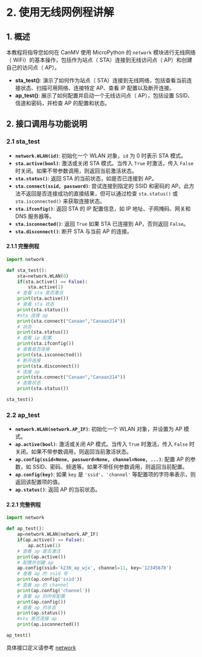 # 2. 使用无线网例程讲解

## 1. 概述

本教程将指导您如何在 CanMV 使用 MicroPython 的 `network` 模块进行无线网络（ WiFi）的基本操作，包括作为站点（ STA）连接到无线访问点（ AP）和创建自己的访问点（ AP）。

* **sta_test()**: 演示了如何作为站点（ STA）连接到无线网络，包括查看当前连接状态、扫描可用网络、连接特定 AP、查看 IP 配置以及断开连接。
* **ap_test()**: 展示了如何配置并启动一个无线访问点（ AP），包括设置 SSID、信道和密码，并检查 AP 的配置和状态。

## 2. 接口调用与功能说明

### 2.1 sta_test

* **`network.WLAN(id)`**: 初始化一个 WLAN 对象，`id` 为 0 时表示 STA 模式。
* **`sta.active(bool)`**: 激活或关闭 STA 模式。当传入 `True` 时激活，传入 `False` 时关闭。如果不带参数调用，则返回当前激活状态。
* **`sta.status()`**: 返回 STA 的当前状态，如是否已连接到 AP。
* **`sta.connect(ssid, password)`**: 尝试连接到指定的 SSID 和密码的 AP。此方法不返回是否连接成功的直接结果，但可以通过检查 `sta.status()` 或 `sta.isconnected()` 来获取连接状态。
* **`sta.ifconfig()`**: 返回 STA 的 IP 配置信息，如 IP 地址、子网掩码、网关和 DNS 服务器等。
* **`sta.isconnected()`**: 返回 `True` 如果 STA 已连接到 AP，否则返回 `False`。
* **`sta.disconnect()`**: 断开 STA 与当前 AP 的连接。

#### 2.1.1 完整例程

```python
import network

def sta_test():
    sta=network.WLAN(0)
    if(sta.active() == False):
        sta.active(1)
    # 查看 sta 是否激活
    print(sta.active())
    # 查看 sta 状态
    print(sta.status())
    #sta 连接 ap
    print(sta.connect("Canaan","Canaan314"))
    # 状态
    print(sta.status())
    # 查看 ip 配置
    print(sta.ifconfig())
    # 查看是否连接
    print(sta.isconnected())
    # 断开连接
    print(sta.disconnect())
    # 连接 ap
    print(sta.connect("Canaan","Canaan314"))
    # 查看状态
    print(sta.status())

sta_test()
```

### 2.2 ap_test

* **`network.WLAN(network.AP_IF)`**: 初始化一个 WLAN 对象，并设置为 AP 模式。
* **`ap.active(bool)`**: 激活或关闭 AP 模式。当传入 `True` 时激活，传入 `False` 时关闭。如果不带参数调用，则返回当前激活状态。
* **`ap.config(ssid=None, password=None, channel=None, ...)`**: 配置 AP 的参数，如 SSID、密码、频道等。如果不带任何参数调用，则返回当前配置。
* **`ap.config(key)`**: 如果 `key` 是 `'ssid'`、`'channel'` 等配置项的字符串表示，则返回该配置项的值。
* **`ap.status()`**: 返回 AP 的当前状态。

#### 2.2.1 完整例程

```python
import network

def ap_test():
    ap=network.WLAN(network.AP_IF)
    if(ap.active() == False):
        ap.active(1)
    # 查看 ap 是否激活
    print(ap.active())
    # 配置并创建 ap
    ap.config(ssid='k230_ap_wjx', channel=11, key='12345678')
    # 查看 ap 的 ssid 号
    print(ap.config('ssid'))
    # 查看 ap 的 channel
    print(ap.config('channel'))
    # 查看 ap 的所有配置
    print(ap.config())
    # 查看 ap 的状态
    print(ap.status())
    #sta 是否连接 ap
    print(ap.isconnected())

ap_test()
```

具体接口定义请参考 [network](../../api/extmod/K230_CanMV_network模块API手册.md)
